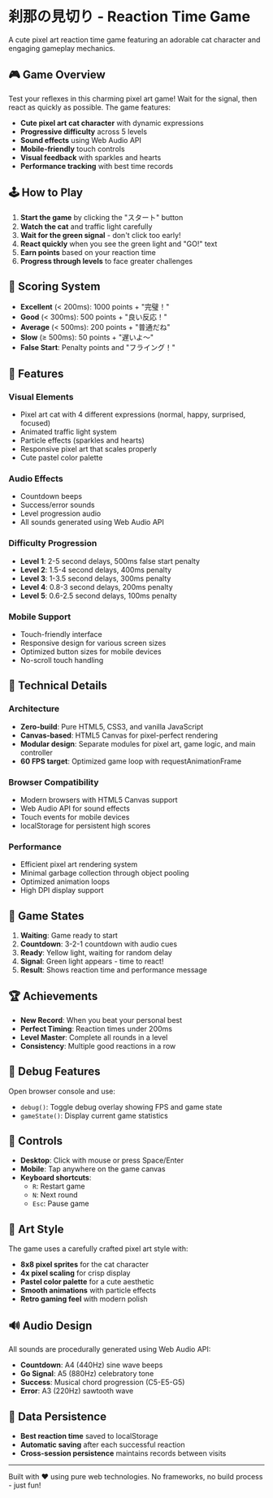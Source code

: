 # 刹那の見切り - Reaction Time Game

A cute pixel art reaction time game featuring an adorable cat character and engaging gameplay mechanics.

## 🎮 Game Overview

Test your reflexes in this charming pixel art game! Wait for the signal, then react as quickly as possible. The game features:

- **Cute pixel art cat character** with dynamic expressions
- **Progressive difficulty** across 5 levels
- **Sound effects** using Web Audio API
- **Mobile-friendly** touch controls
- **Visual feedback** with sparkles and hearts
- **Performance tracking** with best time records

## 🕹️ How to Play

1. **Start the game** by clicking the "スタート" button
2. **Watch the cat** and traffic light carefully
3. **Wait for the green signal** - don't click too early!
4. **React quickly** when you see the green light and "GO!" text
5. **Earn points** based on your reaction time
6. **Progress through levels** to face greater challenges

## 🎯 Scoring System

- **Excellent** (< 200ms): 1000 points + "完璧！"
- **Good** (< 300ms): 500 points + "良い反応！"
- **Average** (< 500ms): 200 points + "普通だね"
- **Slow** (≥ 500ms): 50 points + "遅いよ〜"
- **False Start**: Penalty points and "フライング！"

## 🎨 Features

### Visual Elements
- Pixel art cat with 4 different expressions (normal, happy, surprised, focused)
- Animated traffic light system
- Particle effects (sparkles and hearts)
- Responsive pixel art that scales properly
- Cute pastel color palette

### Audio Effects
- Countdown beeps
- Success/error sounds
- Level progression audio
- All sounds generated using Web Audio API

### Difficulty Progression
- **Level 1**: 2-5 second delays, 500ms false start penalty
- **Level 2**: 1.5-4 second delays, 400ms penalty
- **Level 3**: 1-3.5 second delays, 300ms penalty
- **Level 4**: 0.8-3 second delays, 200ms penalty
- **Level 5**: 0.6-2.5 second delays, 100ms penalty

### Mobile Support
- Touch-friendly interface
- Responsive design for various screen sizes
- Optimized button sizes for mobile devices
- No-scroll touch handling

## 🔧 Technical Details

### Architecture
- **Zero-build**: Pure HTML5, CSS3, and vanilla JavaScript
- **Canvas-based**: HTML5 Canvas for pixel-perfect rendering
- **Modular design**: Separate modules for pixel art, game logic, and main controller
- **60 FPS target**: Optimized game loop with requestAnimationFrame

### Browser Compatibility
- Modern browsers with HTML5 Canvas support
- Web Audio API for sound effects
- Touch events for mobile devices
- localStorage for persistent high scores

### Performance
- Efficient pixel art rendering system
- Minimal garbage collection through object pooling
- Optimized animation loops
- High DPI display support

## 🎲 Game States

1. **Waiting**: Game ready to start
2. **Countdown**: 3-2-1 countdown with audio cues
3. **Ready**: Yellow light, waiting for random delay
4. **Signal**: Green light appears - time to react!
5. **Result**: Shows reaction time and performance message

## 🏆 Achievements

- **New Record**: When you beat your personal best
- **Perfect Timing**: Reaction times under 200ms
- **Level Master**: Complete all rounds in a level
- **Consistency**: Multiple good reactions in a row

## 🐛 Debug Features

Open browser console and use:
- `debug()`: Toggle debug overlay showing FPS and game state
- `gameState()`: Display current game statistics

## 📱 Controls

- **Desktop**: Click with mouse or press Space/Enter
- **Mobile**: Tap anywhere on the game canvas
- **Keyboard shortcuts**:
  - `R`: Restart game
  - `N`: Next round
  - `Esc`: Pause game

## 🎨 Art Style

The game uses a carefully crafted pixel art style with:
- **8x8 pixel sprites** for the cat character
- **4x pixel scaling** for crisp display
- **Pastel color palette** for a cute aesthetic
- **Smooth animations** with particle effects
- **Retro gaming feel** with modern polish

## 🔊 Audio Design

All sounds are procedurally generated using Web Audio API:
- **Countdown**: A4 (440Hz) sine wave beeps
- **Go Signal**: A5 (880Hz) celebratory tone
- **Success**: Musical chord progression (C5-E5-G5)
- **Error**: A3 (220Hz) sawtooth wave

## 💾 Data Persistence

- **Best reaction time** saved to localStorage
- **Automatic saving** after each successful reaction
- **Cross-session persistence** maintains records between visits

---

Built with ❤️ using pure web technologies. No frameworks, no build process - just fun!